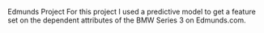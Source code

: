 Edmunds Project
For this project I used a predictive model to get a feature set on the dependent attributes of the BMW Series 3 on Edmunds.com. 

